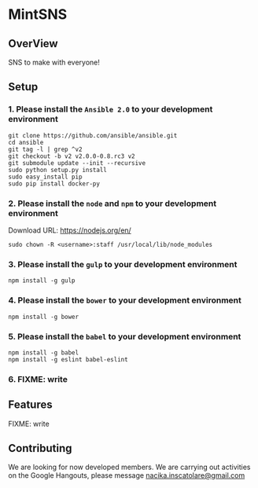 # MintSNS

## OverView

SNS to make with everyone!

## Setup

### 1. Please install the `Ansible 2.0` to your development environment


```
git clone https://github.com/ansible/ansible.git
cd ansible
git tag -l | grep ^v2
git checkout -b v2 v2.0.0-0.8.rc3 v2
git submodule update --init --recursive
sudo python setup.py install
sudo easy_install pip
sudo pip install docker-py
```

### 2. Please install the `node` and `npm` to your development environment

Download URL: https://nodejs.org/en/

```
sudo chown -R <username>:staff /usr/local/lib/node_modules
```

### 3. Please install the `gulp` to your development environment

```
npm install -g gulp
```

### 4. Please install the `bower` to your development environment

```
npm install -g bower
```

### 5. Please install the `babel` to your development environment

```
npm install -g babel
npm install -g eslint babel-eslint
```

### 6. FIXME: write

## Features

FIXME: write

## Contributing
We are looking for now developed members. We are carrying out activities on the Google Hangouts, please message <nacika.inscatolare@gmail.com>
